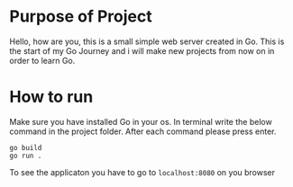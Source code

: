# Purpose of Project

Hello, how are you, this is a small simple web server created in Go.
This is the start of my Go Journey and i will make new projects from now on in order to learn Go.

# How to run

Make sure you have installed Go in your os.
In terminal write the below command in the project folder.
After each command please press enter.

```
go build
go run .
```

To see the applicaton you have to go to `localhost:8080` on you browser
